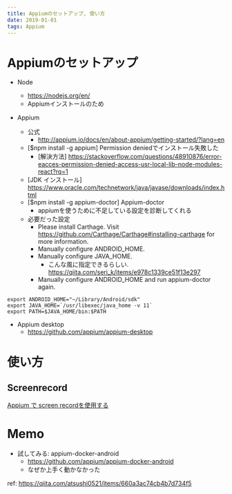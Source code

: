 ```yaml
---
title: Appiumのセットアップ, 使い方
date: 2019-01-01
tags: Appium
---
```


# Appiumのセットアップ
* Node
    * https://nodejs.org/en/
    * Appiumインストールのため

* Appium
    * 公式
        * http://appium.io/docs/en/about-appium/getting-started/?lang=en
    * [$npm install -g appium] Permission deniedでインストール失敗した
        * [解決方法] https://stackoverflow.com/questions/48910876/error-eacces-permission-denied-access-usr-local-lib-node-modules-react?rq=1
    * [JDK インストール] https://www.oracle.com/technetwork/java/javase/downloads/index.html
    * [$npm install -g appium-doctor] Appium-doctor
        * appiumを使うために不足している設定を診断してくれる
    * 必要だった設定
        * Please install Carthage. Visit https://github.com/Carthage/Carthage#installing-carthage for more information.
        * Manually configure ANDROID_HOME.
        * Manually configure JAVA_HOME.
            * こんな風に指定できるらしい. https://qiita.com/seri_k/items/e978c1339ce51f13e297
        * Manually configure ANDROID_HOME and run appium-doctor again.

```
export ANDROID_HOME="~/Library/Android/sdk"
export JAVA_HOME=`/usr/libexec/java_home -v 11`
export PATH=$JAVA_HOME/bin:$PATH
```

* Appium desktop
   * https://github.com/appium/appium-desktop

# 使い方

## Screenrecord
[Appium で screen recordを使用する](/20210303_appium-screen-record/)


# Memo
* 試してみる: appium-docker-android
    * https://github.com/appium/appium-docker-android
    * なぜか上手く動かなかった

ref: https://qiita.com/atsushi0521/items/660a3ac74cb4b7d734f5